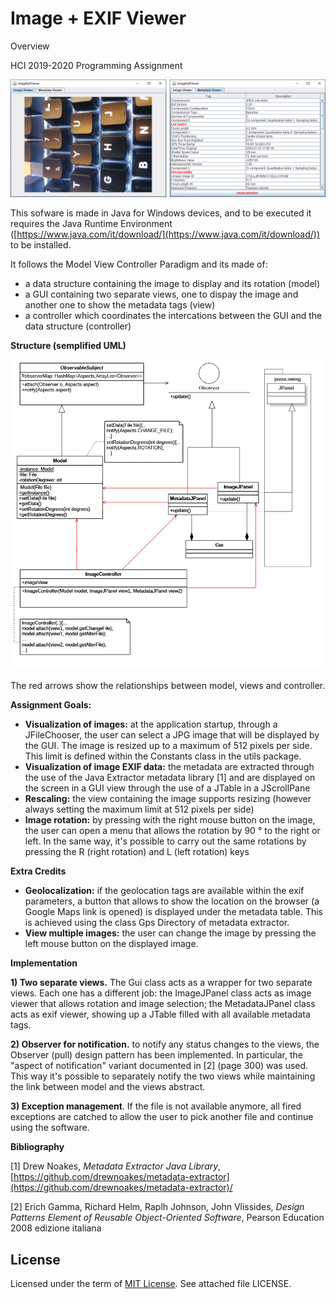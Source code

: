 # Image + EXIF Viewer
Overview

HCI 2019-2020
Programming Assignment

![viewer.png](/images/viewer.png)


This sofware is made in Java for Windows devices, and to be executed it requires the Java Runtime Environment ([https://www.java.com/it/download/](https://www.java.com/it/download/)) to be installed.

It follows the Model View Controller Paradigm and its made of:

- a data structure containing the image to display and its rotation (model)
- a GUI containing two separate views, one to dispay the image and another one to show the metadata tags (view)
- a controller which coordinates the intercations between the GUI and the data structure (controller)

**Structure (semplified UML)**

![uml.png](/images/uml.png)
 
The red arrows show the relationships between model, views and controller.


**Assignment Goals:**

-  **Visualization of images:** at the application startup, through a JFileChooser, the user can select a JPG image that will be displayed by the GUI. The image is resized up to a maximum of 512 pixels per side. This limit is defined within the Constants class in the utils package.
-  **Visualization of image EXIF data:** the metadata are extracted through the use of the Java Extractor metadata library [1] and are displayed on the screen in a GUI view through the use of a JTable in a JScrollPane
-  **Rescaling:** the view containing the image supports resizing (however always setting the maximum limit at 512 pixels per side)
-  **Image rotation:** by pressing with the right mouse button on the image, the user can open a menu that allows the rotation by 90 ° to the right or left. In the same way, it&#39;s possible to carry out the same rotations by pressing the R (right rotation) and L (left rotation) keys


**Extra Credits**

-  **Geolocalization:** if the geolocation tags are available within the exif parameters, a button that allows to show the location on the browser (a Google Maps link is opened) is displayed under the metadata table. This is achieved using the class Gps Directory of metadata extractor.
-  **View multiple images:** the user can change the image by pressing the left mouse button on the displayed image.


**Implementation**

**1) Two separate views.** The Gui class acts as a wrapper for two separate views. Each one has a different job: the ImageJPanel class acts as image viewer that allows rotation and image selection; the MetadataJPanel class acts as exif viewer, showing up a JTable filled with all available metadata tags.

**2) Observer for notification.** to notify any status changes to the views, the Observer (pull) design pattern has been implemented. In particular, the &quot;aspect of notification&quot; variant documented in [2] (page 300) was used. This way it&#39;s possible to separately notify the two views while maintaining the link between model and the views abstract.

**3) Exception management**. If the file is not available anymore, all fired exceptions are catched to allow the user to pick another file and continue using the software.


**Bibliography**

[1] Drew Noakes, _Metadata Extractor Java Library_,
[https://github.com/drewnoakes/metadata-extractor](https://github.com/drewnoakes/metadata-extractor)/

[2] Erich Gamma, Richard Helm, Raplh Johnson, John Vlissides, _Design Patterns Element of Reusable Object-Oriented Software_, Pearson Education 2008 edizione italiana


## License
Licensed under the term of [MIT License](http://en.wikipedia.org/wiki/MIT_License). See attached file LICENSE.
